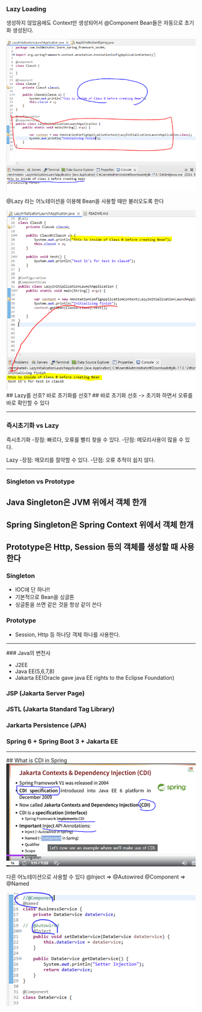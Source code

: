 <h3>Lazy Loading </h3>
<p>
	생성하지 않았음에도
	Context만 생성되어서 @Component Bean들은 자동으로 초기화 생성된다.
</p>
<img src="./lazy1.png"/>


<p>
	@Lazy 라는 어노테이션을 이용해
	Bean을 사용할 때만 불러오도록 한다
</p>

<img src="./lazy3.png"/>
## Lazy를 선호? 바로 초기화를 선호?
## 바로 초기화 선호 -> 초기화 하면서 오류를 바로 확인할 수 있다

<hr/>

### 즉시초기화 vs Lazy

즉시초기화
	-장점: 빠르다, 오류를 빨리 찾을 수 있다.
	-단점: 메모리사용이 많을 수 있다.
	
Lazy
	-장점: 메모리를 절약할 수 있다. 
	-단점: 오류 추적이 쉽지 않다. 
	
<hr/>


### Singleton vs Prototype
<h2>Java Singleton은 JVM 위에서 객체 한개</h2>
<h2>Spring Singleton은 Spring Context 위에서 객체 한개</h2>

<h2>Prototype은 Http, Session 등의 객체를 생성할 때 사용한다</h2>

<h3>Singleton</h3>
<ul>
	<li>IOC에 단 하나!!</li>
	<li>기본적으로 Bean을 싱글톤</li>
	<li>싱글톤을 쓰면 같은 것을 항상 같이 쓴다</li>
</ul>


<h3>Prototype</h3>
<ul>
	<li>Session, Http 등 하나당 객체 하나를 사용한다. </li>
</ul>

<hr/>
### Java의 변천사

<ul>
	<li>J2EE</li>
	<li>Java EE(5,6,7,8)</li>
	<li>Jakarta EE(Oracle gave java EE rights to the Eclipse Foundation)</li>
</ul>

### JSP (Jakarta Server Page)
### JSTL (Jakarta Standard Tag Library)
### Jarkarta Persistence (JPA)

### Spring 6 + Spring Boot 3 + Jakarta EE

<hr/>
## What is CDI in Spring

<img src="./CDI.png"/>

<p>
	다른 어노테이션으로 사용할 수 있다
	@Inject => @Autowired
	@Component => @Named
</p>

<img src="./subsitute.png"/>
